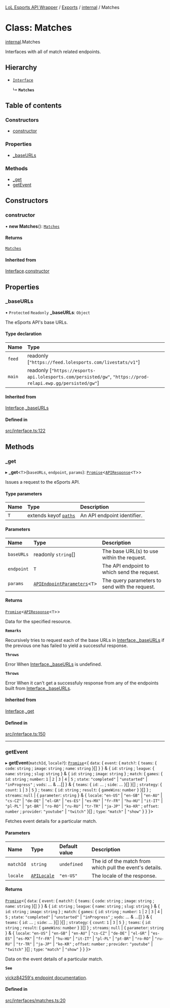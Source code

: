 [LoL Esports API Wrapper](../README.md) / [Exports](../modules.md) / [internal](../modules/internal.md) / Matches

# Class: Matches

[internal](../modules/internal.md).Matches

Interfaces with all of match related endpoints.

## Hierarchy

- [`Interface`](internal.Interface.md)

  ↳ **`Matches`**

## Table of contents

### Constructors

- [constructor](internal.Matches.md#constructor)

### Properties

- [\_baseURLs](internal.Matches.md#_baseurls)

### Methods

- [\_get](internal.Matches.md#_get)
- [getEvent](internal.Matches.md#getevent)

## Constructors

### constructor

• **new Matches**(): [`Matches`](internal.Matches.md)

#### Returns

[`Matches`](internal.Matches.md)

#### Inherited from

[Interface](internal.Interface.md).[constructor](internal.Interface.md#constructor)

## Properties

### \_baseURLs

• `Protected` `Readonly` **\_baseURLs**: `Object`

The eSports API's base URLs.

#### Type declaration

| Name | Type |
| :------ | :------ |
| `feed` | readonly [``"https://feed.lolesports.com/livestats/v1"``] |
| `main` | readonly [``"https://esports-api.lolesports.com/persisted/gw"``, ``"https://prod-relapi.ewp.gg/persisted/gw"``] |

#### Inherited from

[Interface](internal.Interface.md).[_baseURLs](internal.Interface.md#_baseurls)

#### Defined in

[src/interface.ts:122](https://github.com/Viriatto/lol-esports-api/blob/23ba082b074e71776e5f609c5e6267b899ac0e37/src/interface.ts#L122)

## Methods

### \_get

▸ **_get**\<`T`\>(`baseURLs`, `endpoint`, `params`): [`Promise`]( https://developer.mozilla.org/docs/Web/JavaScript/Reference/Global_Objects/Promise )\<[`APIResponse`](../modules/internal.md#apiresponse)\<`T`\>\>

Issues a request to the eSports API.

#### Type parameters

| Name | Type | Description |
| :------ | :------ | :------ |
| `T` | extends keyof [`paths`](../interfaces/internal.paths.md) | An API endpoint identifier. |

#### Parameters

| Name | Type | Description |
| :------ | :------ | :------ |
| `baseURLs` | readonly `string`[] | The base URL(s) to use within the request. |
| `endpoint` | `T` | The API endpoint to which send the request. |
| `params` | [`APIEndpointParameters`](../modules/internal.md#apiendpointparameters)\<`T`\> | The query parameters to send with the request. |

#### Returns

[`Promise`]( https://developer.mozilla.org/docs/Web/JavaScript/Reference/Global_Objects/Promise )\<[`APIResponse`](../modules/internal.md#apiresponse)\<`T`\>\>

Data for the specified resource.

**`Remarks`**

Recursively tries to request each of the base URLs in [Interface._baseURLs](internal.Interface.md#_baseurls) if the previous one has failed to yield a successful response.

**`Throws`**

Error
When [Interface._baseURLs](internal.Interface.md#_baseurls) is undefined.

**`Throws`**

Error
When it can't get a successfuly response from any of the endpoints built from [Interface._baseURLs](internal.Interface.md#_baseurls).

#### Inherited from

[Interface](internal.Interface.md).[_get](internal.Interface.md#_get)

#### Defined in

[src/interface.ts:150](https://github.com/Viriatto/lol-esports-api/blob/23ba082b074e71776e5f609c5e6267b899ac0e37/src/interface.ts#L150)

___

### getEvent

▸ **getEvent**(`matchId`, `locale?`): [`Promise`]( https://developer.mozilla.org/docs/Web/JavaScript/Reference/Global_Objects/Promise )\<\{ `data`: \{ `event`: \{ `match?`: \{ `teams`: \{ `code`: `string` ; `image`: `string` ; `name`: `string`  }[]  }  } & \{ `id`: `string` ; `league`: \{ `name`: `string` ; `slug`: `string`  } & \{ `id`: `string` ; `image`: `string`  } ; `match`: \{ `games`: \{ `id`: `string` ; `number`: ``1`` \| ``2`` \| ``3`` \| ``4`` \| ``5`` ; `state`: ``"completed"`` \| ``"unstarted"`` \| ``"inProgress"`` ; `vods`: ... & ...[]  } & \{ `teams`: \{ `id`: ... ; `side`: ...  }[]  }[] ; `strategy`: \{ `count`: ``1`` \| ``3`` \| ``5``  } ; `teams`: \{ `id`: `string` ; `result`: \{ `gameWins`: `number`  }  }[]  } ; `streams`: ``null`` \| \{ `parameter`: `string`  } & \{ `locale`: ``"en-US"`` \| ``"en-GB"`` \| ``"en-AU"`` \| ``"cs-CZ"`` \| ``"de-DE"`` \| ``"el-GR"`` \| ``"es-ES"`` \| ``"es-MX"`` \| ``"fr-FR"`` \| ``"hu-HU"`` \| ``"it-IT"`` \| ``"pl-PL"`` \| ``"pt-BR"`` \| ``"ro-RO"`` \| ``"ru-RU"`` \| ``"tr-TR"`` \| ``"ja-JP"`` \| ``"ko-KR"`` ; `offset`: `number` ; `provider`: ``"youtube"`` \| ``"twitch"``  }[] ; `type`: ``"match"`` \| ``"show"``  }  }  }\>

Fetches event details for a particular match.

#### Parameters

| Name | Type | Default value | Description |
| :------ | :------ | :------ | :------ |
| `matchId` | `string` | `undefined` | The id of the match from which pull the event's details. |
| `locale` | [`APILocale`](../modules/internal.md#apilocale) | `"en-US"` | The locale of the response. |

#### Returns

[`Promise`]( https://developer.mozilla.org/docs/Web/JavaScript/Reference/Global_Objects/Promise )\<\{ `data`: \{ `event`: \{ `match?`: \{ `teams`: \{ `code`: `string` ; `image`: `string` ; `name`: `string`  }[]  }  } & \{ `id`: `string` ; `league`: \{ `name`: `string` ; `slug`: `string`  } & \{ `id`: `string` ; `image`: `string`  } ; `match`: \{ `games`: \{ `id`: `string` ; `number`: ``1`` \| ``2`` \| ``3`` \| ``4`` \| ``5`` ; `state`: ``"completed"`` \| ``"unstarted"`` \| ``"inProgress"`` ; `vods`: ... & ...[]  } & \{ `teams`: \{ `id`: ... ; `side`: ...  }[]  }[] ; `strategy`: \{ `count`: ``1`` \| ``3`` \| ``5``  } ; `teams`: \{ `id`: `string` ; `result`: \{ `gameWins`: `number`  }  }[]  } ; `streams`: ``null`` \| \{ `parameter`: `string`  } & \{ `locale`: ``"en-US"`` \| ``"en-GB"`` \| ``"en-AU"`` \| ``"cs-CZ"`` \| ``"de-DE"`` \| ``"el-GR"`` \| ``"es-ES"`` \| ``"es-MX"`` \| ``"fr-FR"`` \| ``"hu-HU"`` \| ``"it-IT"`` \| ``"pl-PL"`` \| ``"pt-BR"`` \| ``"ro-RO"`` \| ``"ru-RU"`` \| ``"tr-TR"`` \| ``"ja-JP"`` \| ``"ko-KR"`` ; `offset`: `number` ; `provider`: ``"youtube"`` \| ``"twitch"``  }[] ; `type`: ``"match"`` \| ``"show"``  }  }  }\>

Data on the event details of a particular match.

**`See`**

[vickz84259's endpoint documentation](https://vickz84259.github.io/lolesports-api-docs/#operation/getGames).

#### Defined in

[src/interfaces/matches.ts:20](https://github.com/Viriatto/lol-esports-api/blob/23ba082b074e71776e5f609c5e6267b899ac0e37/src/interfaces/matches.ts#L20)
